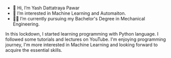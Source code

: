 - 👋 Hi, I’m Yash Dattatraya Pawar
- 👀 I’m interested in Machine Learning and Automaiton.
- 👨‍🎓 I’m currently pursuing my Bachelor's Degree in Mechanical Engineering.

In this lockdown, I started learning programming with Python language. I followed some tutorials and lectures on YouTube.
I'm enjoying programming journey, I'm more interested in Machine Learning and looking forward to acquire the essential skills.

<!---
yashpawar394/yashpawar394 is a ✨ special ✨ repository because its `README.md` (this file) appears on your GitHub profile.
You can click the Preview link to take a look at your changes.
--->
